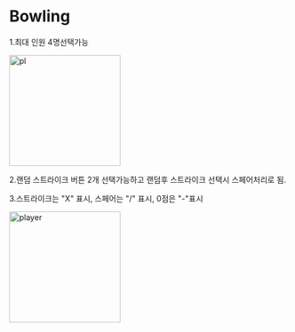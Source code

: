 # Bowling

1.최대 인원 4명선택가능

<img width="200" alt="pl" src="https://user-images.githubusercontent.com/94453030/167079774-f4a50968-c250-400e-9251-cd00e2320ba9.png">

2.랜덤 스트라이크 버튼 2개 선택가능하고 랜덤후 스트라이크 선택시 스페어처리로 됨.

3.스트라이크는 "X" 표시, 스페어는 "/" 표시, 0점은 "-"표시  

<img width="200" alt="player" src="https://user-images.githubusercontent.com/94453030/167079572-eb28e690-261b-4497-ab34-b6b6dd77e181.png">
